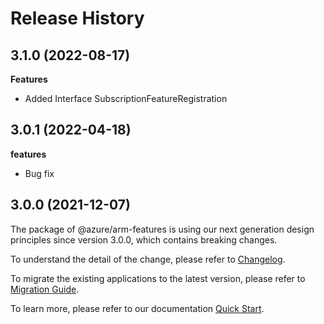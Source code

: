# Release History
    
## 3.1.0 (2022-08-17)
    
**Features**

  - Added Interface SubscriptionFeatureRegistration
    
## 3.0.1 (2022-04-18)

**features**

  - Bug fix

## 3.0.0 (2021-12-07)

The package of @azure/arm-features is using our next generation design principles since version 3.0.0, which contains breaking changes.

To understand the detail of the change, please refer to [Changelog](https://aka.ms/js-track2-changelog).

To migrate the existing applications to the latest version, please refer to [Migration Guide](https://aka.ms/js-track2-migration-guide).

To learn more, please refer to our documentation [Quick Start](https://aka.ms/js-track2-quickstart).
